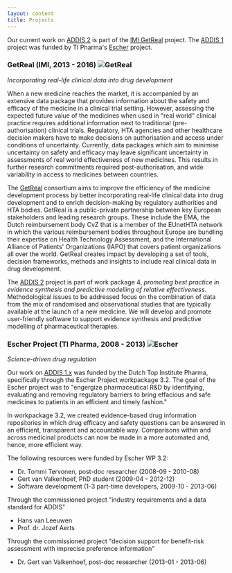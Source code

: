 ```yaml
---
layout: content
title: Projects
---
```


Our current work on [ADDIS 2](/software/addis2) is part of the [IMI GetReal](http://www.imi-getreal.eu/) project.
The [ADDIS 1](/software/addis1) project was funded by TI Pharma's [Escher](http://escher-projects.org/) project.

### GetReal (IMI, 2013 - 2016) ![GetReal](/images/projects/getreal.png)

_Incorporating real-life clinical data into drug development_

When a new medicine reaches the market, it is accompanied by an extensive data package that provides
information about the safety and efficacy of the medicine in a clinical trial setting. However, assessing the
expected future value of the medicines when used in "real world" clinical practice requires additional
information next to traditional (pre-authorisation) clinical trials. Regulatory, HTA agencies and other
healthcare decision makers have to make decisions on authorisation and access under conditions of
uncertainty. Currently, data packages which aim to minimise uncertainty on safety and efficacy may leave
significant uncertainty in assessments of real world effectiveness of new medicines. This results in further
research commitments required post-authorisation, and wide variability in access to medicines between countries.

The [GetReal](http://www.imi-getreal.eu/) consortium aims to improve the efficiency of the medicine development process by better
incorporating real-life clinical data into drug development and to enrich decision-making by regulatory
authorities and HTA bodies.
GetReal is a public-private partnership between key European stakeholders and leading research groups.
These include the EMA, the Dutch
reimbursement body CvZ that is a member of the EUnetHTA network in which the various reimbursement
bodies throughout Europe are bundling their expertise on Health Technology Assessment, and the
International Alliance of Patients' Organizations (IAPO) that covers patient organizations all over the world.
GetReal creates impact by developing a set of tools, decision frameworks, methods and insights to include
real clinical data in drug development.

The [ADDIS 2](/software/addis2) project is part of work package 4, _promoting best practice in evidence synthesis and predictive modelling of relative effectiveness_.
Methodological issues to be addressed focus on the combination of data from the mix of
randomised and observational studies that are typically available at the launch of a new
medicine.
We will develop and promote user-friendly software to support evidence synthesis and
predictive modelling of pharmaceutical therapies.

### Escher Project (TI Pharma, 2008 - 2013) ![Escher](/images/projects/escher.png)

_Science-driven drug regulation_

Our work on [ADDIS 1.x](/software/addis1) was funded by the Dutch Top Institute Pharma, specifically through the Escher Project workpackage 3.2. The goal of the Escher project was to "engergize pharmaceutical R&D by identifying, evaluating and removing regulatory barriers to bring effacious and safe medicines to patients in an efficient and timely fashion."

In workpackage 3.2, we created evidence-based drug information repositories in which drug efficacy and safety questions can be answered in an efficient, transparent and accountable way. Comparisons within and across medicinal products can now be made in a more automated and, hence, more efficient way.

The following resources were funded by Escher WP 3.2:

 - Dr. Tommi Tervonen, post-doc researcher (2008-09 - 2010-08)
 - Gert van Valkenhoef, PhD student (2009-04 - 2012-12)
 - Software development (1-3 part-time developers, 2009-10 - 2013-06)

Through the commissioned project "industry requirements and a data standard for ADDIS"

 - Hans van Leeuwen
 - Prof. dr. Jozef Aerts

Through the commissioned project "decision support for benefit-risk assessment with imprecise preference information"

 - Dr. Gert van Valkenhoef, post-doc researcher (2013-01 - 2013-06)
